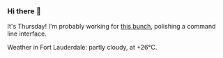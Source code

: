 ### Hi there :wave:

It's Thursday! I'm probably working for [this bunch](https://github.com/kohofinancial), polishing a command line interface.

Weather in Fort Lauderdale: partly cloudy, at +26°C.
